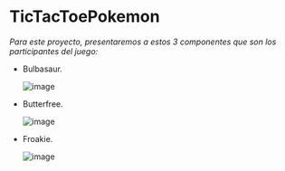 # TicTacToePokemon

_Para este proyecto, presentaremos a estos 3 componentes que son los participantes del juego:_

 - Bulbasaur.

   ![image](https://github.com/MARSFOREVER472/TicTacToePokemon/assets/69094327/76a35bb0-6964-49c9-b160-f6c26d8752fe)

 - Butterfree.

   ![image](https://github.com/MARSFOREVER472/TicTacToePokemon/assets/69094327/458f2bad-83cc-45c3-b996-163a92bcdf81)

 - Froakie.

   ![image](https://github.com/MARSFOREVER472/TicTacToePokemon/assets/69094327/5330fc53-c8a0-4ab9-bb0d-d64c82bdf8ea)


   

